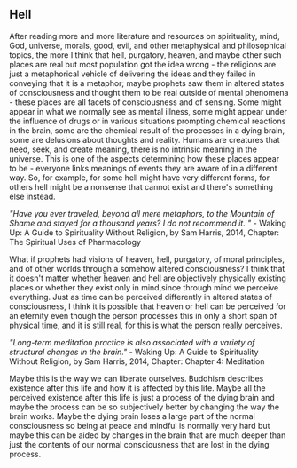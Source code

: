 ## Hell

After reading more and more literature and resources on spirituality, mind, God, universe, morals, good, evil, and other metaphysical and philosophical topics, the more I think that hell, purgatory, heaven, and maybe other such places are real but most population got the idea wrong - the religions are just a metaphorical vehicle of delivering the ideas and they failed in conveying that it is a metaphor; maybe prophets saw them in altered states of consciousness and thought them to be real outside of mental phenomena - these places are all facets of consciousness and of sensing. Some might appear in what we normally see as mental illness, some might appear under the influence of drugs or in various situations prompting chemical reactions in the brain, some are the chemical result of the processes in a dying brain, some are delusions about thoughts and reality. Humans are creatures that need, seek, and create meaning, there is no intrinsic meaning in the universe. This is one of the aspects determining how these places appear to be - everyone links meanings of events they are aware of in a different way. So, for example, for some hell might have very different forms, for others hell might be a nonsense that cannot exist and there's something else instead.

*"Have you ever traveled, beyond all mere metaphors, to the Mountain of Shame and stayed for a thousand years? I do not recommend it. "*  - Waking Up: A Guide to Spirituality Without Religion, by Sam Harris, 2014, Chapter: The Spiritual Uses of Pharmacology

What if prophets had visions of heaven, hell, purgatory, of moral principles, and of other worlds through a somehow altered consciousness? I think that it doesn't matter whether heaven and hell are objectively physically existing places or whether they exist only in mind,since through mind we perceive everything. Just as time can be perceived differently in altered states of consciousness, I think it is possible that heaven or hell can be perceived for an eternity even though the person processes this in only a short span of physical time, and it is still real, for this is what the person really perceives.

*"Long-term meditation practice is also associated with a variety of structural changes in the brain."*  - Waking Up: A Guide to Spirituality Without Religion, by Sam Harris, 2014, Chapter: Chapter 4: Meditation

Maybe this is the way we can liberate ourselves. Buddhism describes existence after this life and how it is affected by this life. Maybe all the perceived existence after this life is just a process of the dying brain and maybe the process can be so subjectively better by changing the way the brain works. Maybe the dying brain loses a large part of the normal consciousness so being at peace and mindful is normally very hard but maybe this can be aided by changes in the brain that are much deeper than just the contents of our normal consciousness that are lost in the dying process.

